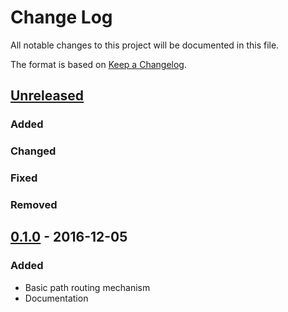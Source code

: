 # Change Log
All notable changes to this project will be documented in this file.

The format is based on [Keep a Changelog](http://keepachangelog.com/).

## [Unreleased]
### Added
### Changed
### Fixed
### Removed

## [0.1.0] - 2016-12-05
### Added
- Basic path routing mechanism
- Documentation

[Unreleased]: https://github.com/Appsilon/shinyrouter/compare/0.1.0...HEAD
[0.1.0]: https://github.com/Appsilon/shinyrouter/compare/12b021ae1eb9cbadbd4fde3d1ea54a2fd35e3098...0.1.0

